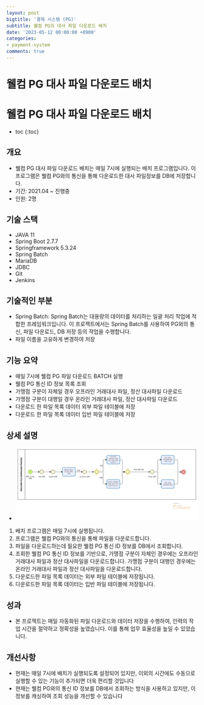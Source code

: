 ```yaml
---
layout: post
bigtitle: '결제 시스템 (PG)'
subtitle: 웰컴 PG의 대사 파일 다운로드 배치
date: '2023-05-12 00:00:00 +0900'
categories:
- payment-system
comments: true
---
```


# 웰컴 PG 대사 파일 다운로드 배치

# 웰컴 PG 대사 파일 다운로드 배치
* toc
{:toc}

## 개요
+ 웰컴 PG 대사 파일 다운로드 배치는 매일 7시에 실행되는 배치 프로그램입니다. 이 프로그램은 웰컴 PG와의 통신을 통해 다운로드한 대사 파일정보를 DB에 저장합니다.
+ 기간: 2021.04 ~ 진행중
+ 인원: 2명

## 기술 스택
+ JAVA 11
+ Spring Boot 2.7.7
+ Springframework 5.3.24
+ Spring Batch
+ MariaDB
+ JDBC
+ Git
+ Jenkins

## 기술적인 부분
+ Spring Batch: Spring Batch는 대용량의 데이터를 처리하는 일괄 처리 작업에 적합한 프레임워크입니다. 이 프로젝트에서는 Spring Batch를 사용하여 PG와의 통신, 파일 다운로드, DB 저장 등의 작업을 수행합니다.
+ 파일 이름을 고유하게 변경하여 저장


## 기능 요약
+ 매일 7시에 웰컴 PG 파일 다운로드 BATCH 실행
+ 웰컴 PG 통신 ID 정보 목록 조회
+ 가맹점 구분이 자체일 경우 오프라인 거래대사 파일, 정산 대사파일 다운로드
+ 가맹점 구분이 대행일 경우 온라인 거래대사 파일, 정산 대사파일 다운로드
+ 다운로드 한 파일 목록 데이터 외부 파일 테이블에 저장
+ 다운로드 한 파일 목록 데이터 입반 파일 테이블에 저장

## 상세 설명
+ ![img_2.png](../../../assets/img/payment-system/WelcomeFileDownloadArrangement.png)

1. 배치 프로그램은 매일 7시에 실행됩니다.
2. 프로그램은 웰컴 PG와의 통신을 통해 파일을 다운로드합니다.
3. 파일을 다운로드하는데 필요한 웰컴 PG 통신 ID 정보를 DB에서 조회합니다.
4. 조회한 웰컴 PG 통신 ID 정보를 기반으로, 가맹점 구분이 자체인 경우에는 오프라인 거래대사 파일과 정산 대사파일을 다운로드합니다. 가맹점 구분이 대행인 경우에는 온라인 거래대사 파일과 정산 대사파일을 다운로드합니다.
5. 다운로드한 파일 목록 데이터는 외부 파일 테이블에 저장됩니다.
6. 다운로드한 파일 목록 데이터는 입반 파일 테이블에 저장됩니다.

## 성과
+ 본 프로젝트는 매일 자동화된 파일 다운로드와 데이터 저장을 수행하여, 인력의 작업 시간을 절약하고 정확성을 높였습니다. 이를 통해 업무 효율성을 높일 수 있었습니다.

  
## 개선사항
+ 현재는 매일 7시에 배치가 실행되도록 설정되어 있지만, 이외의 시간에도 수동으로 실행할 수 있는 기능이 추가되면 더욱 편리할 것입니다
+ 현재는 웰컴 PG와의 통신 ID 정보를 DB에서 조회하는 방식을 사용하고 있지만, 이 정보를 캐싱하여 조회 성능을 개선할 수 있습니다

